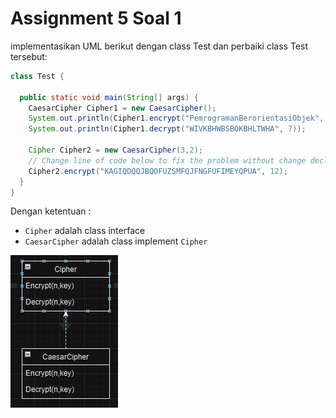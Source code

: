 # Assignment 5 Soal 1

<div class="text-sm">
implementasikan UML berikut dengan class Test dan perbaiki class Test tersebut:
</div>
<div class="flex">

<div class="">

```java
class Test {

  public static void main(String[] args) {
    CaesarCipher Cipher1 = new CaesarCipher();
    System.out.println(Cipher1.encrypt("PemrogramanBerorientasiObjek", 5));
    System.out.println(Cipher1.decrypt("WIVKBHWBSBOKBHLTWHA", 7));

    Cipher Cipher2 = new CaesarCipher(3,2);
    // Change line of code below to fix the problem without change declaration code!
    Cipher2.encrypt("KAGIQDQQJBQOFUZSMFQJFNGFUFIMEYQPUA", 12);
  }
}
```

Dengan ketentuan :
- `Cipher` adalah class interface
- `CaesarCipher` adalah class implement `Cipher`
</div>

<div>

<img src="/asset/uml1.png" class="w-2/3 m-auto" />

</div>
</div>



